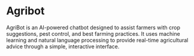 # Agribot
AgriBot is an AI-powered chatbot designed to assist farmers with crop suggestions, pest control, and best farming practices. It uses machine learning and natural language processing to provide real-time agricultural advice through a simple, interactive interface.
